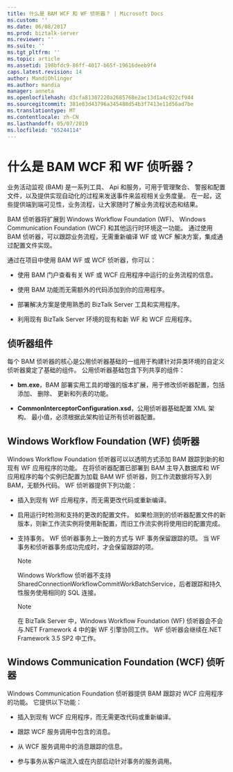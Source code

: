 ```yaml
---
title: 什么是 BAM WCF 和 WF 侦听器？ | Microsoft Docs
ms.custom: ''
ms.date: 06/08/2017
ms.prod: biztalk-server
ms.reviewer: ''
ms.suite: ''
ms.tgt_pltfrm: ''
ms.topic: article
ms.assetid: 198bfdc9-86ff-4017-b65f-19616deeb9f4
caps.latest.revision: 14
author: MandiOhlinger
ms.author: mandia
manager: anneta
ms.openlocfilehash: d3cfa81307220a2685768e2ac13d1a4c922cf944
ms.sourcegitcommit: 381e83d43796a345488d54b3f7413e11d56ad7be
ms.translationtype: MT
ms.contentlocale: zh-CN
ms.lasthandoff: 05/07/2019
ms.locfileid: "65244114"
---
```

# <a name="what-are-the-bam-wcf-and-wf-interceptors"></a>什么是 BAM WCF 和 WF 侦听器？
业务活动监视 (BAM) 是一系列工具、 Api 和服务，可用于管理聚合、 警报和配置文件，以及提供实现自动化的过程来发送事件来监视相关业务度量。 在一起，这些提供端到端可见性，业务流程，让大家随时了解业务流程状态和结果。  
  
 BAM 侦听器将扩展到 Windows Workflow Foundation (WF)、 Windows Communication Foundation (WCF) 和其他运行时环境这一功能。 通过使用 BAM 侦听器，可以跟踪业务流程，无需重新编译 WF 或 WCF 解决方案，集成通过配置文件实现。  
  
 通过在项目中使用 BAM WF 或 WCF 侦听器，你可以：  
  
-   使用 BAM 门户查看有关 WF 或 WCF 应用程序中运行的业务流程的信息。  
  
-   使用 BAM 功能而无需额外的代码添加到你的应用程序。  
  
-   部署解决方案是使用熟悉的 BizTalk Server 工具和实用程序。  
  
-   利用现有 BizTalk Server 环境的现有和新 WF 和 WCF 应用程序。  
  
## <a name="interceptor-components"></a>侦听器组件  
 每个 BAM 侦听器的核心是公用侦听器基础的一组用于构建针对异类环境的自定义侦听器奠定了基础的组件。 公用侦听器基础包含下列共享的组件：  
  
-   **bm.exe**，BAM 部署实用工具的增强的版本扩展，用于修改侦听器配置，包括添加、 删除、 更新和列表的功能。  
  
-   **CommonInterceptorConfiguration.xsd**，公用侦听器基础配置 XML 架构。 最小值，必须根据此架构验证所有侦听器配置。  
  
## <a name="windows-workflow-foundation-wf-interceptor"></a>Windows Workflow Foundation (WF) 侦听器  
 Windows Workflow Foundation 侦听器可以以透明方式添加 BAM 跟踪到新的和现有 WF 应用程序的功能。 在将侦听器配置已部署到 BAM 主导入数据库和 WF 应用程序的每个实例已配置为加载 BAM WF 侦听器，则工作流数据将写入到 BAM，无额外代码。 WF 侦听器提供下列功能：  
  
-   插入到现有 WF 应用程序，而无需更改代码或重新编译。  
  
-   启用运行时检测和支持的更改的配置文件。 如果检测到的侦听器配置文件的新版本，则新工作流实例将使用新配置，而旧工作流实例将使用旧的配置完成。  
  
-   支持事务。 WF 侦听器事务上一致的方式与 WF 事务保留跟踪的项。 当 WF 事务和侦听器事务成功完成时，才会保留跟踪的项。  
  
    > [!NOTE]
    >  Windows Workflow 侦听器不支持 SharedConnectionWorkflowCommitWorkBatchService，后者跟踪和持久性服务使用相同的 SQL 连接。  
  
    > [!NOTE]
    >  在 BizTalk Server 中，Windows Workflow Foundation (WF) 侦听器会不会与.NET Framework 4 中的新 WF 引擎协同工作。 WF 侦听器会继续在.NET Framework 3.5 SP2 中工作。  
  
## <a name="windows-communication-foundation-wcf-interceptor"></a>Windows Communication Foundation (WCF) 侦听器  
 Windows Communication Foundation 侦听器提供 BAM 跟踪对 WCF 应用程序的功能。 它提供以下功能：  
  
-   插入到现有 WCF 应用程序，而无需更改代码或重新编译。  
  
-   跟踪 WCF 服务调用中包含的消息。  
  
-   从 WCF 服务调用中的消息跟踪的信息。  
  
-   参与事务从客户端流入或在内部启动针对事务的服务调用。